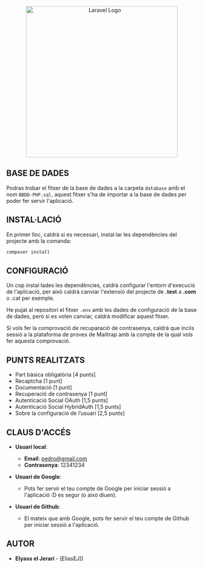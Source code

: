 <p align="center"><a href="https://laravel.com" target="_blank"><img src="https://raw.githubusercontent.com/laravel/art/master/logo-lockup/5%20SVG/2%20CMYK/1%20Full%20Color/laravel-logolockup-cmyk-red.svg" width="400" alt="Laravel Logo"></a></p>

## BASE DE DADES
Podras trobar el fitxer de la base de dades a la carpeta `database` amb el nom `BBDD-PHP.sql`, aquest fitxer s'ha de importar a la base de dades per poder fer servir l'aplicació.

## INSTAL·LACIÓ

En primer lloc, caldrà si es necessari, instal·lar les dependències del projecte amb la comanda:

```bash
composer install
```

## CONFIGURACIÓ

Un cop instal·lades les dependències, caldrà configurar l'entorn d'execució de l'aplicació, per això caldrà canviar l'extensió del projecte de **.test** a **.com** o .cat per exemple.

He pujat al repositori el fitxer `.env` amb les dades de configuració de la base de dades, però si es volen canviar, caldrà modificar aquest fitxer.

Si vols fer la comprovació de recuparació de contrasenya, caldrà que inciis sessió a la plataforma de proves de Mailtrap amb la compte de la qual vols fer aquesta comprovació.

## PUNTS REALITZATS

- Part bàsica obligatòria [4 punts]
- Recaptcha [1 punt]
- Documentació [1 punt]	
- Recuperació de contrasenya [1 punt]
- Autenticació Social OAuth [1,5 punts]
- Autenticació Social HybridAuth [1,5 punts]
- Sobre la configuració de l’usuari [2,5 punts]

## CLAUS D'ACCÉS

- **Usuari local**:
    - **Email**: pedro@gmail.com
    - **Contrasenya**: 12341234

- **Usuari de Google**:
    - Pots fer servir el teu compte de Google per iniciar sessió a l'aplicació :D es segur (o això diuen).

- **Usuari de Github**:
    - El mateix que amb Google, pots fer servir el teu compte de Github per iniciar sessió a l'aplicació.

## AUTOR

- **Elyass el Jerari** - [EliasEJ](
